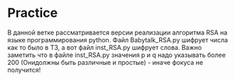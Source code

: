 # Practice
В данной ветке рассматривается версии реализации алгоритма RSA на языке программирования python. Файл Babytalk_RSA.py шифрует числа как то было в ТЗ, а вот файл inst_RSA.py шифрует слова. Важно заметить что в файле inst_RSA.py значения p и q надо указывать более 200 (Онидолжны быть различные и простые) - иначе фокуса не получится!
